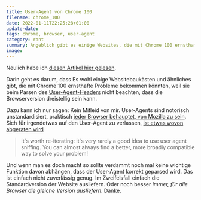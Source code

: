 ```yaml
---
title: User-Agent von Chrome 100
filename: chrome_100
date: 2022-01-11T22:25:28+01:00
update-date:
tags: chrome, browser, user-agent
category: rant
summary: Angeblich gibt es einige Websites, die mit Chrome 100 ernsthafte Probleme wegen User-Agent-parsings bekommen. Kein Mitleid von mir.
image:
---
```


Neulich habe ich [diesen Artikel hier gelesen](https://www.heise.de/news/Chrome-Browser-Update-auf-Version-100-koennte-Websitezugaenge-versperren-6310975.html).

Darin geht es darum, dass Es wohl einige Websitebaukästen und ähnliches gibt, die mit Chrome 100 ernsthafte Probleme bekommen könnten, weil sie beim Parsen des [User-Agent-Headers](https://developer.mozilla.org/en-US/docs/Web/HTTP/Headers/User-Agent) nicht beachten, dass die Browserversion dreistellig sein kann.

Dazu kann ich nur sagen: Kein Mitleid von mir. User-Agents sind notorisch unstandardisiert, praktisch [jeder Browser behauptet, von Mozilla zu sein](https://webaim.org/blog/user-agent-string-history/). Sich für irgendetwas auf den User-Agent zu verlassen, [ist etwas wovon abgeraten wird](https://developer.mozilla.org/en-US/docs/Web/HTTP/Browser_detection_using_the_user_agent)

> It's worth re-iterating: it's very rarely a good idea to use user agent sniffing. You can almost always find a better, more broadly compatible way to solve your problem!

Und wenn man es doch macht so sollte verdammt noch mal keine wichtige Funktion davon abhängen, dass der User-Agent korrekt geparsed wird. Das ist einfach nicht zuverlässig genug. Im Zweifelsfall einfach die Standardversion der Website ausliefern. Oder noch besser _immer, für alle Browser die gleiche Version ausliefern_. Danke.
